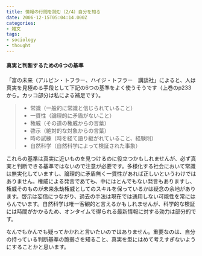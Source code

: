 ```yaml
---
title: 情報の行間を読む（2/4）自分を知る
date: 2006-12-15T05:04:14.000Z
categories:
- 雑文
tags:
- sociology
- thought
---
```

#### 真実と判断するための6つの基準

「富の未来（アルビン・トフラー、ハイジ・トフラー　講談社」によると、人は真実を見極める手段として下記の6つの基準をよく使うそうです（上巻のp233から。カッコ部分は私による補足です）。

<!-- more -->

> *   常識（一般的に常識と信じられていること）
> *   一貫性（論理的に矛盾がないこと）
> *   権威（その道の権威からの言葉）
> *   啓示（絶対的な対象からの言葉）
> *   時の試練（時を経て語り継がれていること、経験則）
> *   自然科学（自然科学によって検証された事象）

これらの基準は真実に近いものを見つけるのに役立つかもしれませんが、必ず真実と判断できる基準ではないので注意が必要です。多様化する社会において常識は無実化していますし、論理的に矛盾無く一貫性があれば正しいというわけではありません。権威による発言であても、中にはとんでもない発言もありますし、権威そのものが未来永劫権威としてのスキルを保っているかは疑念の余地があります。啓示は妄信につながり、過去の手法は現在では通用しない可能性を常にはらんでいます。自然科学は唯一客観的と言えるかもしれませんが、科学的な検証には時間がかかるため、オンタイムで得られる最新情報に対する効力は部分的です。

なんでもかんでも疑ってかかれと言いたいのではありません。重要なのは、自分の持っている判断基準の脆弱さを知ること、真実を型にはめて考えすぎないようにすることかと思います。
